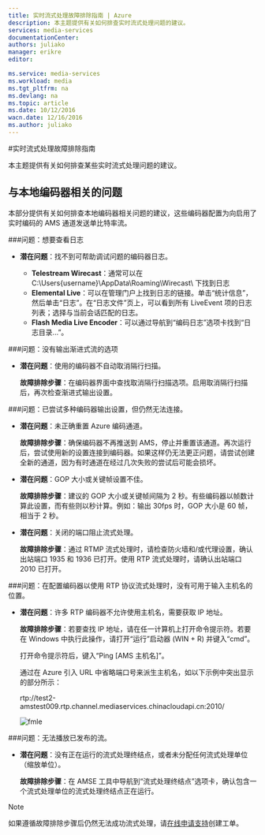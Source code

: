 ```yaml
---
title: 实时流式处理故障排除指南 | Azure
description: 本主题提供有关如何排查实时流式处理问题的建议。
services: media-services
documentationCenter: 
authors: juliako
manager: erikre
editor: 

ms.service: media-services
ms.workload: media
ms.tgt_pltfrm: na
ms.devlang: na
ms.topic: article
ms.date: 10/12/2016
wacn.date: 12/16/2016
ms.author: juliako
---
```


#实时流式处理故障排除指南

本主题提供有关如何排查某些实时流式处理问题的建议。

## 与本地编码器相关的问题 

本部分提供有关如何排查本地编码器相关问题的建议，这些编码器配置为向启用了实时编码的 AMS 通道发送单比特率流。

###问题：想要查看日志 

- **潜在问题**：找不到可帮助调试问题的编码器日志。

    - **Telestream Wirecast**：通常可以在 C:\\Users{username}\\AppData\\Roaming\\Wirecast\\ 下找到日志
    - **Elemental Live**：可以在管理门户上找到日志的链接。单击“统计信息”，然后单击“日志”。在“日志文件”页上，可以看到所有 LiveEvent 项的日志列表；选择与当前会话匹配的日志。
    - **Flash Media Live Encoder**：可以通过导航到“编码日志”选项卡找到“日志目录...”。

###问题：没有输出渐进式流的选项

- **潜在问题**：使用的编码器不自动取消隔行扫描。

    **故障排除步骤**：在编码器界面中查找取消隔行扫描选项。启用取消隔行扫描后，再次检查渐进式输出设置。

###问题：已尝试多种编码器输出设置，但仍然无法连接。 

- **潜在问题**：未正确重置 Azure 编码通道。

    **故障排除步骤**：确保编码器不再推送到 AMS，停止并重置该通道。再次运行后，尝试使用新的设置连接到编码器。如果这样仍无法更正问题，请尝试创建全新的通道，因为有时通道在经过几次失败的尝试后可能会损坏。

- **潜在问题**：GOP 大小或关键帧设置不佳。

    **故障排除步骤**：建议的 GOP 大小或关键帧间隔为 2 秒。有些编码器以帧数计算此设置，而有些则以秒计算。例如：输出 30fps 时，GOP 大小是 60 帧，相当于 2 秒。

- **潜在问题**：关闭的端口阻止流式处理。

    **故障排除步骤**：通过 RTMP 流式处理时，请检查防火墙和/或代理设置，确认出站端口 1935 和 1936 已打开。使用 RTP 流式处理时，请确认出站端口 2010 已打开。

###问题：在配置编码器以使用 RTP 协议流式处理时，没有可用于输入主机名的位置。 

- **潜在问题**：许多 RTP 编码器不允许使用主机名，需要获取 IP 地址。

    **故障排除步骤**：若要查找 IP 地址，请在任一计算机上打开命令提示符。若要在 Windows 中执行此操作，请打开“运行”启动器 (WIN + R) 并键入“cmd”。

    打开命令提示符后，键入“Ping [AMS 主机名]”。

    通过在 Azure 引入 URL 中省略端口号来派生主机名，如以下示例中突出显示的部分所示：

    rtp://test2-amstest009.rtp.channel.mediaservices.chinacloudapi.cn:2010/

    ![fmle](./media/media-services-fmle-live-encoder/media-services-fmle10.png)

###问题：无法播放已发布的流。

- **潜在问题**：没有正在运行的流式处理终结点，或者未分配任何流式处理单位（缩放单位）。

    **故障排除步骤**：在 AMSE 工具中导航到“流式处理终结点”选项卡，确认包含一个流式处理单位的流式处理终结点正在运行。

>[!NOTE]
> 如果遵循故障排除步骤后仍然无法成功流式处理，请[在线申请支持](https://www.azure.cn/support/support-ticket-form/?l=zh-cn)创建工单。

<!---HONumber=Mooncake_Quality_Review_1202_2016-->